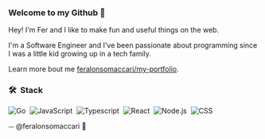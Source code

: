 ### Welcome to my Github 💫

Hey! I'm Fer and I like to make fun and useful things on the web.

I'm a Software Engineer and I've been passionate about programming since I was a little kid growing up in a tech family. 

Learn more bout me [feralonsomaccari/my-portfolio](https://feralonsomaccari.github.io/my-portfolio). 

### 🛠 &nbsp;Stack

![Go](https://img.shields.io/badge/Go-%2300ADD8.svg?&logo=go&logoColor=white)&nbsp;
![JavaScript](https://img.shields.io/badge/JavaScript-F7DF1E?style=flat&logo=javascript&logoColor=black)&nbsp;
![Typescript](https://img.shields.io/badge/TypeScript-3178C6?style=flat&logo=typescript&logoColor=white)&nbsp;
![React](https://img.shields.io/badge/React-61DAFB?style=flat&logo=react&logoColor=black)&nbsp;
![Node.js](https://img.shields.io/badge/Node.js-339933?style=flat&logo=node.js&logoColor=white)&nbsp;
![CSS](https://img.shields.io/badge/CSS-563d7c?&style=flat&logo=css3&logoColor=white)&nbsp;





⏤ @feralonsomaccari 🦉
